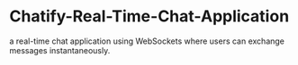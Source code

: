 # Chatify-Real-Time-Chat-Application
a real-time chat application using WebSockets where users can exchange messages instantaneously.
